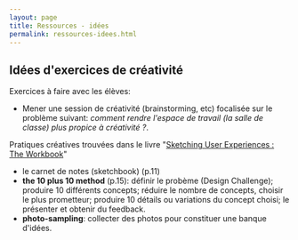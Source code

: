 ```yaml
---
layout: page
title: Ressources - idées
permalink: ressources-idees.html
---
```


## Idées d'exercices de créativité

Exercices à faire avec les élèves:

- Mener une session de créativité (brainstorming, etc) focalisée sur le problème suivant: *comment rendre l'espace de travail (la salle de classe) plus propice à créativité ?*.

Pratiques créatives trouvées dans le livre
"[Sketching User Experiences : The Workbook](http://sketchbook.cpsc.ucalgary.ca/)"

- le carnet de notes (sketchbook) (p.11)
- **the 10 plus 10 method** (p.15): définir le probème (Design Challenge); produire 10 différents concepts; réduire le nombre de concepts, choisir le plus prometteur; produire 10 détails ou variations du concept choisi; le présenter et obtenir du feedback.
- **photo-sampling**: collecter des photos pour constituer une banque d'idées.